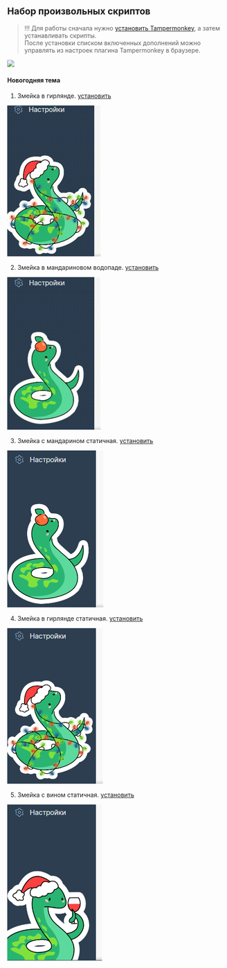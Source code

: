 ## Набор произвольных скриптов

> !!! Для работы сначала нужно [установить Tampermonkey](https://www.tampermonkey.net/), а затем устанавливать скрипты.<br>
> После установки списком включенных дополнений можно управлять из настроек плагина Tampermonkey в браузере.

![](spring_2024/src-img/tampermonkey.png)

#### Новогодняя тема
1. Змейка в гирлянде. [установить](https://github.com/sdnazarova/saby-customizer/raw/main/newyear_2025/SABY-NewYear-Snake-Garland.user.js)

![](newyear_2025/src-img/Snake_Garland.gif)

2. Змейка в мандариновом водопаде. [установить](https://github.com/sdnazarova/saby-customizer/raw/main/newyear_2025/SABY-NewYear-Snake-Tangerines.user.js)

![](newyear_2025/src-img/Snake_Tangerines.gif)

3. Змейка с мандарином статичная. [установить](https://github.com/sdnazarova/saby-customizer/raw/main/newyear_2025/SABY-NewYear-Snake-Tangerines-static.user.js)

![](newyear_2025/src-img/Snake_Mandarin_static.png)

4. Змейка в гирлянде статичная. [установить](https://github.com/sdnazarova/saby-customizer/raw/main/newyear_2025/SABY-NewYear-Snake-Garland-static.user.js)

![](newyear_2025/src-img/Snake_Garland_static.png)

5. Змейка с вином статичная. [установить](https://github.com/sdnazarova/saby-customizer/raw/main/newyear_2025/SABY-NewYear-Snake-Wine-static.user.js)

![](newyear_2025/src-img/Snake_Wine_static.png)


<!--#### Осенняя тема
1. Дракончик на тыквенный спас. [установить](https://github.com/sdnazarova/saby-customizer/raw/main/autumn_2024/SABY-Autumn-Dragon-helloween.user.js)

![](autumn_2024/src-img/dragon_helloween.png)

2. Дракончик - Учитель. [установить](https://github.com/sdnazarova/saby-customizer/raw/main/autumn_2024/SABY-Autumn-Dragon-teacher-day.user.js)

![](autumn_2024/src-img/dragon-teacher-day.png)

3. Дракончик в листопаде статичный. [установить](https://github.com/sdnazarova/saby-customizer/raw/main/autumn_2024/SABY-Autumn-Dragon-leaf-fall-static.user.js)

![](autumn_2024/src-img/dragon-leaf_full_static.png)

4. Дракончик грибник. [установить](https://github.com/sdnazarova/saby-customizer/raw/main/autumn_2024/SABY-Autumn-Dragon-mushroomer.user.js)

![](autumn_2024/src-img/dragon_mushroomer.png)

5. Дракончик с тыквами. [установить](https://github.com/sdnazarova/saby-customizer/raw/main/autumn_2024/SABY-Autumn-Dragon-pumpkin.user.js)

![](autumn_2024/src-img/dragon_pumpkin.png)

6. Дракончик в листопаде. [установить](https://github.com/sdnazarova/saby-customizer/raw/main/autumn_2024/SABY-Summer-Dragon-leaf-fall.user.js)

![](autumn_2024/src-img/dragon-leaf_full.gif)-->

<!-- #### Весенняя тема

1.  Дракончик в меню. [установить](https://github.com/sdnazarova/saby-customizer/raw/main/spring_2024/SABY-Spring-Dragon.user.js)

![](spring_2024/src-img//Dragon_Menu.png)

2.  Выезжающий дракон. [установить](https://github.com/sdnazarova/saby-customizer/raw/main/spring_2024/SABY-Spring-Dragon-Moovied.user.js)

![](spring_2024/src-img/Dragon_Moovied.png) -->

<!--#### Летняя тема

1. Дракончик плавающий. [установить](https://github.com/sdnazarova/saby-customizer/raw/main/summer_2024/SABY-Summer-Dragon-Swimming.user.js)

![](summer_2024/src-img/Dragon_Swimming.png)

2. Дракончик садовник. [установить](https://github.com/sdnazarova/saby-customizer/raw/main/summer_2024/SABY-Summer-Dragon-Carrot.user.js)

![](summer_2024/src-img/Dragon_Carrot.png)

3. Дракончик в волнах на учебный портал. [установить](https://github.com/sdnazarova/saby-customizer/raw/main/summer_2024/SABY-Summer-Dragon-Moovied-Waves.user.js)

![](summer_2024/src-img/Dragon_Moovied_Waves.png)-->
